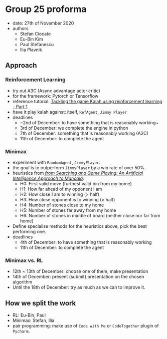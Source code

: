 # Group 25 proforma
- date: 27th of November 2020
- authors
  - Stefan Ciocate
  - Eu-Bin Kim
  - Paul Stefanescu
  - Ilia Plavnik
  
## Approach
### Reinforcement Learning
- try out A3C (Async advantage actor critic)
- for the framework: Pytorch or Tensorflow
- reference tutorial: [Tackling the game Kalah using reinforcement learning - Part 1](https://torlenor.org/machine%20learning/reinforcement%20learning/2020/10/23/machine_learning_reinforment_learning_kalah_part1.html)
- have it play kalah against: itself, `RefAgent`, `Jimmy Player`
- deadlines
  - ~2nd of December: to have something that is reasonably working~
  - 3rd of December: we complete the engine in python
  - 7th of December: something that is reasonably working (A2C)
  - 11th of December: to complete the agent
 
 
### Minimax
- experiment with `RandomAgent`, `JimmyPlayer`.
- the goal is to outperform `JimmyPlayer` by a win rate of over 50%. 
- heuristics from [*from Searching and Game Playing:
An Artificial Intelligence Approach to Mancala*](https://fiasco.ittc.ku.edu/publications/documents/Gifford_ITTC-FY2009-TR-03050-03.pdf):
  - H0: First valid move (furthest valid bin from my home)
  - H1: How far ahead of my opponent I am
  - H2: How close I am to winning (> half)
  - H3: How close opponent is to winning (> half)
  - H4: Number of stones close to my home
  - H5: Number of stones far away from my home
  - H6: Number of stones in middle of board (neither close nor far from home)
- Define specialise methods for the heuristics above, pick the best performing one.
- deadlines
  - 4th of December: to have something that is reasonably working
  - 11th of December: to complete the agent


### Minimax vs. RL
- 12th ~ 13th of December: choose one of them, make presentation
- 14th of December: present (submit) presentation on the chosen algorithm
- Until the 18th of December: try as much as we can to improve it.



## How we split the work
- RL: Eu-Bin, Paul
- Minimax: Stefan, Ilia
- pair programming: make use of `Code with Me` or `CodeTogether` plugin of `Pycharm`.



